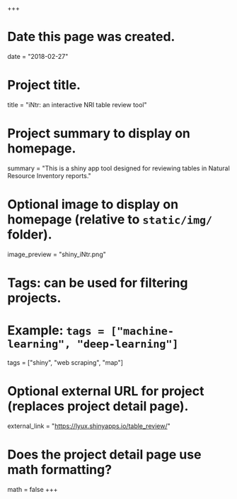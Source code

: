 +++
# Date this page was created.
date = "2018-02-27"

# Project title.
title = "iNtr: an interactive NRI table review tool"

# Project summary to display on homepage.
summary = "This is a shiny app tool designed for reviewing tables in Natural Resource Inventory reports."

# Optional image to display on homepage (relative to `static/img/` folder).
image_preview = "shiny_iNtr.png"

# Tags: can be used for filtering projects.
# Example: `tags = ["machine-learning", "deep-learning"]`
tags = ["shiny", "web scraping", "map"]

# Optional external URL for project (replaces project detail page).
external_link = "https://lyux.shinyapps.io/table_review/"

# Does the project detail page use math formatting?
math = false
+++